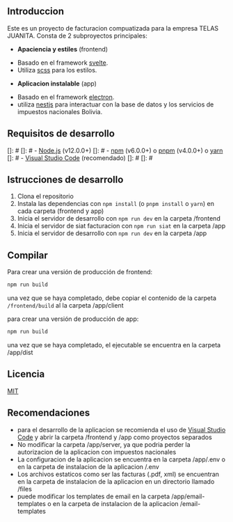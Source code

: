 ## Introduccion

Este es un proyecto de facturacion compuatizada para la empresa TELAS JUANITA.
Consta de 2 subproyectos principales:

- **Apaciencia y estiles** (frontend)
* Basado en el framework [svelte](https://svelte.dev/).
* Utiliza [scss](https://sass-lang.com/) para los estilos.

- **Aplicacion instalable** (app)
* Basado en el framework [electron](https://www.electronjs.org/).
* utiliza [nestjs](https://nestjs.com/) para interactuar con la base de datos y los servicios de impuestos nacionales Bolivia.


## Requisitos de desarrollo
[]: # 
[]: # - [Node.js](https://nodejs.org/) (v12.0.0+)
[]: # - [npm](https://www.npmjs.com/) (v6.0.0+) o [pnpm](https://pnpm.js.org/) (v4.0.0+) o [yarn](https://yarnpkg.com/)
[]: # - [Visual Studio Code](https://code.visualstudio.com/) (recomendado)
[]: # 
[]: #


## Istrucciones de desarrollo

1. Clona el repositorio
2. Instala las dependencias con `npm install` (o `pnpm install` o `yarn`) en cada carpeta (frontend y app)
3. Inicia el servidor de desarrollo con `npm run dev` en la carpeta /frontend
4. Inicia el servidor de siat facturacion con `npm run siat` en la carpeta /app
5. Inicia el servidor de desarrollo con `npm run dev` en la carpeta /app

## Compilar

Para crear una versión de producción de frontend:

```bash
npm run build
```

una vez que se haya completado, debe copiar el contenido de la carpeta `/frontend/build` al la carpeta /app/client

para crear una versión de producción de app:

```bash
npm run build
```

una vez que se haya completado, el ejecutable se encuentra en la carpeta /app/dist

## Licencia

[MIT](https://choosealicense.com/licenses/mit/)

## Recomendaciones

* para el desarrollo de la aplicacion se recomienda el uso de [Visual Studio Code](https://code.visualstudio.com/) y abrir la carpeta /frontend y /app como proyectos separados
* No modificar la carpeta /app/server, ya que podria perder la autorizacion de la aplicacion con impuestos nacionales
* La configuracion de la aplicacion se encuentra en la carpeta /app/.env o en la carpeta de instalacion de la aplicacion /.env
* Los archivos estaticos como ser las facturas (.pdf, xml) se encuentran en la carpeta de instalacion de la aplicacion en un directorio llamado /files
* puede modificar los templates de email en la carpeta /app/email-templates o en la carpeta de instalacion de la aplicacion /email-templates


